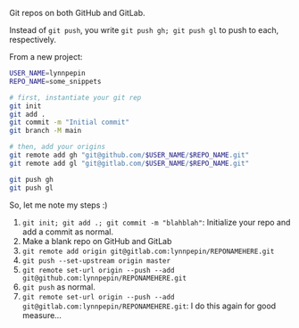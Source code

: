 Git repos on both GitHub and GitLab.

Instead of `git push`, you write `git push gh; git push gl` to push to each, respectively.

From a new project:

```sh
USER_NAME=lynnpepin
REPO_NAME=some_snippets

# first, instantiate your git rep
git init 
git add .
git commit -m "Initial commit"
git branch -M main

# then, add your origins
git remote add gh "git@github.com/$USER_NAME/$REPO_NAME.git"
git remote add gl "git@gitlab.com/$USER_NAME/$REPO_NAME.git"

git push gh
git push gl
```

So, let me note my steps :)

1. `git init; git add .; git commit -m "blahblah"`: Initialize your repo and add a commit as normal.
2. Make a blank repo on GitHub and GitLab
3. `git remote add origin git@gitlab.com:lynnpepin/REPONAMEHERE.git`
4. `git push --set-upstream origin master`
5. `git remote set-url origin --push --add git@github.com:lynnpepin/REPONAMEHERE.git`
6. `git push` as normal.
7. `git remote set-url origin --push --add git@gitlab.com:lynnpepin/REPONAMEHERE.git`: I do this again for good measure...
